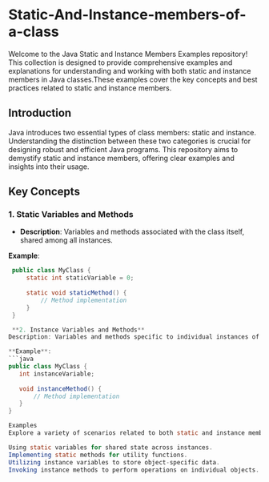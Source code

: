 # Static-And-Instance-members-of-a-class
Welcome to the Java Static and Instance Members Examples repository! This collection is designed to provide comprehensive examples and explanations for understanding and working with both static and instance members in Java classes.These examples cover the key concepts and best practices related to static and instance members.

## Introduction

Java introduces two essential types of class members: static and instance. Understanding the distinction between these two categories is crucial for designing robust and efficient Java programs. This repository aims to demystify static and instance members, offering clear examples and insights into their usage.

## Key Concepts

### 1. Static Variables and Methods
- **Description**: Variables and methods associated with the class itself, shared among all instances.
  
 **Example**:
 ```java
  public class MyClass {
      static int staticVariable = 0;
      
      static void staticMethod() {
          // Method implementation
      }
  }

  **2. Instance Variables and Methods**
Description: Variables and methods specific to individual instances of the class.

**Example**:
```java
public class MyClass {
    int instanceVariable;
    
    void instanceMethod() {
        // Method implementation
    }
}

Examples
Explore a variety of scenarios related to both static and instance members, including:

Using static variables for shared state across instances.
Implementing static methods for utility functions.
Utilizing instance variables to store object-specific data.
Invoking instance methods to perform operations on individual objects.
